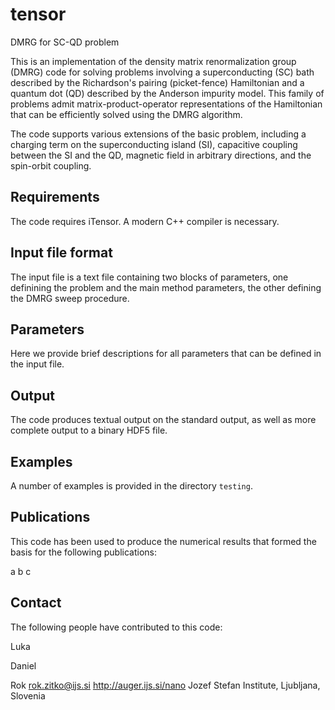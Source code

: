 # tensor
DMRG for SC-QD problem

This is an implementation of the density matrix renormalization group (DMRG) code for solving problems involving a superconducting (SC) bath described by the Richardson's pairing (picket-fence) Hamiltonian and a quantum dot (QD) described by the Anderson impurity model. This family of problems admit matrix-product-operator representations of the Hamiltonian that can be efficiently solved using the DMRG algorithm.

The code supports various extensions of the basic problem, including a charging term on the superconducting island (SI), capacitive coupling between the SI and the QD, magnetic field in arbitrary directions, and the spin-orbit coupling.

## Requirements

The code requires iTensor. A modern C++ compiler is necessary.

## Input file format

The input file is a text file containing two blocks of parameters, one definining the problem and the main method parameters, the other defining the DMRG sweep procedure.

## Parameters

Here we provide brief descriptions for all parameters that can be defined in the input file.

## Output

The code produces textual output on the standard output, as well as more complete output to a binary HDF5 file.

## Examples

A number of examples is provided in the directory `testing`.

## Publications

This code has been used to produce the numerical results that formed the basis for the following publications:

a
b
c

## Contact

The following people have contributed to this code:

Luka

Daniel

Rok
rok.zitko@ijs.si
http://auger.ijs.si/nano
Jozef Stefan Institute, Ljubljana, Slovenia
